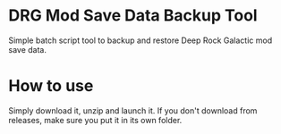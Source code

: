 # DRG Mod Save Data Backup Tool
Simple batch script tool to backup and restore Deep Rock Galactic mod save data.

# How to use
Simply download it, unzip and launch it.
If you don't download from releases, make sure you put it in its own folder.

